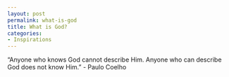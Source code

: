 ```yaml
---
layout: post
permalink: what-is-god
title: What is God?
categories:
- Inspirations
---
```


“Anyone who knows God cannot describe Him. Anyone who can describe God does not know Him.” - Paulo Coelho
